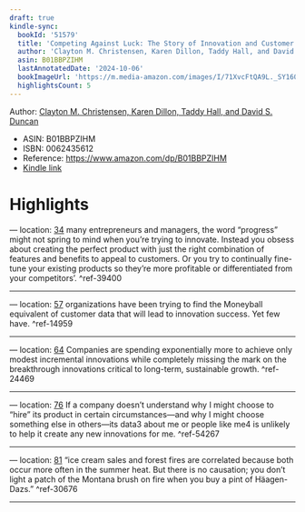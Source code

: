 ```yaml
---
draft: true
kindle-sync:
  bookId: '51579'
  title: 'Competing Against Luck: The Story of Innovation and Customer Choice'
  author: 'Clayton M. Christensen, Karen Dillon, Taddy Hall, and David S.  Duncan'
  asin: B01BBPZIHM
  lastAnnotatedDate: '2024-10-06'
  bookImageUrl: 'https://m.media-amazon.com/images/I/71XvcFtQA9L._SY160.jpg'
  highlightsCount: 5
---
```


Author: [Clayton M. Christensen, Karen Dillon, Taddy Hall, and David S.  Duncan](https://www.amazon.comundefined)
* ASIN: B01BBPZIHM
* ISBN: 0062435612
* Reference: https://www.amazon.com/dp/B01BBPZIHM
* [Kindle link](kindle://book?action=open&asin=B01BBPZIHM)

# Highlights

— location: [34](kindle://book?action=open&asin=B01BBPZIHM&location=34)
many entrepreneurs and managers, the word “progress” might not spring to mind when you’re trying to innovate. Instead you obsess about creating the perfect product with just the right combination of features and benefits to appeal to customers. Or you try to continually fine-tune your existing products so they’re more profitable or differentiated from your competitors’. ^ref-39400

---
— location: [57](kindle://book?action=open&asin=B01BBPZIHM&location=57)
organizations have been trying to find the Moneyball equivalent of customer data that will lead to innovation success. Yet few have. ^ref-14959

---
— location: [64](kindle://book?action=open&asin=B01BBPZIHM&location=64)
Companies are spending exponentially more to achieve only modest incremental innovations while completely missing the mark on the breakthrough innovations critical to long-term, sustainable growth. ^ref-24469

---
— location: [76](kindle://book?action=open&asin=B01BBPZIHM&location=76)
If a company doesn’t understand why I might choose to “hire” its product in certain circumstances—and why I might choose something else in others—its data3 about me or people like me4 is unlikely to help it create any new innovations for me. ^ref-54267

---
— location: [81](kindle://book?action=open&asin=B01BBPZIHM&location=81)
“ice cream sales and forest fires are correlated because both occur more often in the summer heat. But there is no causation; you don’t light a patch of the Montana brush on fire when you buy a pint of Häagen-Dazs.” ^ref-30676

---
